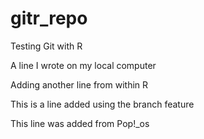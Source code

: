 # gitr_repo
Testing Git with R

A line I wrote on my local computer

Adding another line from within R

This is a line added using the branch feature

This line was added from Pop!_os
